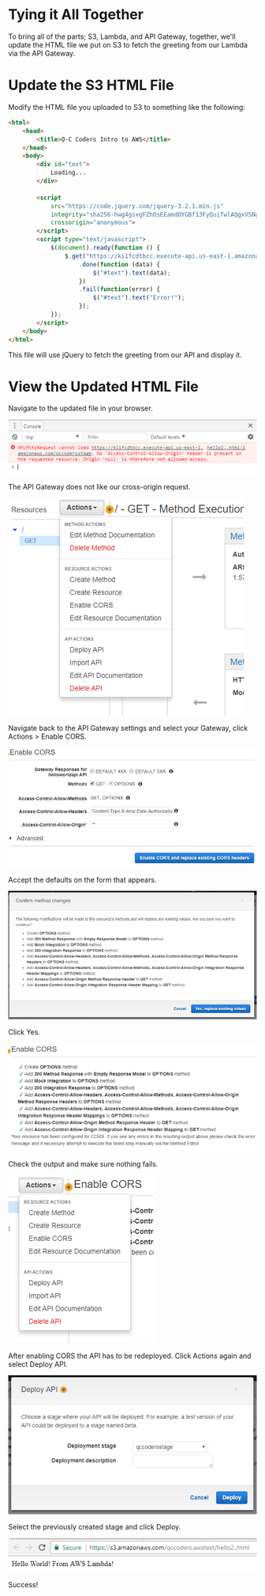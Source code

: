 # Tying it All Together

To bring all of the parts; S3, Lambda, and API Gateway, together, we'll update the HTML file we put on S3 to fetch the greeting from our Lambda via the API Gateway.

# Update the S3 HTML File

Modify the HTML file you uploaded to S3 to something like the following:

```html
<html>
    <head>
        <title>Q-C Coders Intro to AWS</title>
    </head>
    <body>
        <div id="text">
            Loading...
        </div>

        <script
            src="https://code.jquery.com/jquery-3.2.1.min.js"
            integrity="sha256-hwg4gsxgFZhOsEEamdOYGBf13FyQuiTwlAQgxVSNgt4="
            crossorigin="anonymous">
        </script>
        <script type="text/javascript">
            $(document).ready(function () {
                $.get("https://ki1fcdtbcc.execute-api.us-east-1.amazonaws.com/qccodersstage")
                    .done(function (data) {
                        $("#text").text(data);
                    })
                    .fail(function(error) {
                        $("#text").text("Error!");
                    });
            });
        </script>
    </body>
</html>
```

This file will use jQuery to fetch the greeting from our API and display it.

# View the Updated HTML File

Navigate to the updated file in your browser.

![](img/all-1.png)

The API Gateway does not like our cross-origin request.


![](img/all-2.png)

Navigate back to the API Gateway settings and select your Gateway, click Actions > Enable CORS.

![](img/all-3.png)

Accept the defaults on the form that appears.

![](img/all-4.png)

Click Yes.

![](img/all-5.png)

Check the output and make sure nothing fails.

![](img/all-6.png)

After enabling CORS the API has to be redeployed.  Click Actions again and select Deploy API.

![](img/all-7.png)

Select the previously created stage and click Deploy.

![](img/all-8.png)

Success!